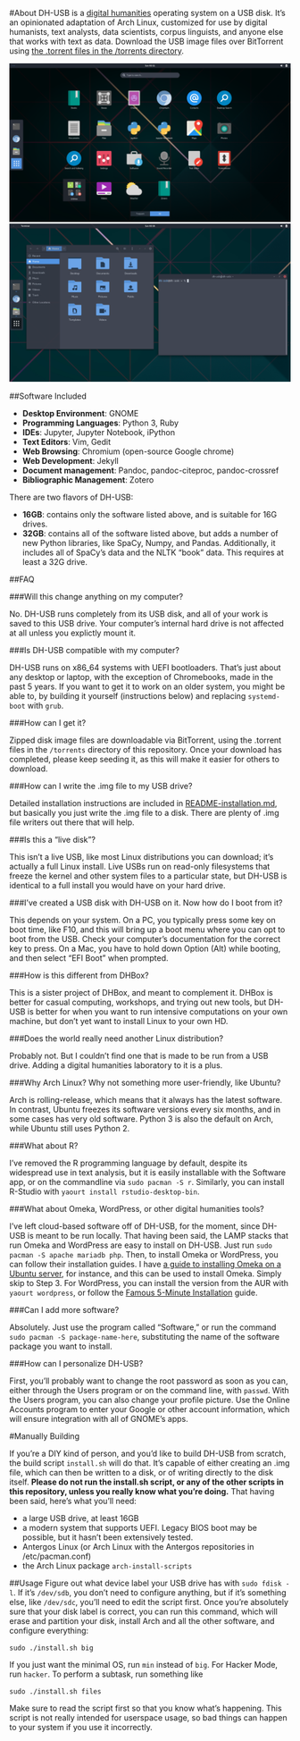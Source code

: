 #About
DH-USB is a [digital humanities](https://en.wikipedia.org/wiki/Digital_humanities) operating system on a USB disk. It’s an opinionated adaptation of Arch Linux, customized for use by digital humanists, text analysts, data scientists, corpus linguists, and anyone else that works with text as data. Download the USB image files over BitTorrent using [the .torrent files in the /torrents directory](https://github.com/JonathanReeve/dh-usb/tree/master/torrents). 

![Screenshot: Apps](screenshots/ss-apps.png)
![Screenshot: Windows](screenshots/ss-windows.png)

##Software Included
 - **Desktop Environment**: GNOME
 - **Programming Languages**: Python 3, Ruby 
 - **IDEs**: Jupyter, Jupyter Notebook, iPython
 - **Text Editors**: Vim, Gedit
 - **Web Browsing**: Chromium (open-source Google chrome)  
 - **Web Development**: Jekyll
 - **Document management**: Pandoc, pandoc-citeproc, pandoc-crossref
 - **Bibliographic Management**: Zotero

There are two flavors of DH-USB: 
 - **16GB**: contains only the software listed above, and is suitable for 16G drives. 
 - **32GB**: contains all of the software listed above, but adds a number of new Python libraries, like SpaCy, Numpy, and Pandas. Additionally, it includes all of SpaCy’s data and the NLTK “book” data. This requires at least a 32G drive. 

##FAQ

###Will this change anything on my computer?

No. DH-USB runs completely from its USB disk, and all of your work is saved to this USB drive. Your computer’s internal hard drive is not affected at all unless you explictly mount it.

###Is DH-USB compatible with my computer? 

DH-USB runs on x86_64 systems with UEFI bootloaders. That’s just about any desktop or laptop, with the exception of Chromebooks, made in the past 5 years. If you want to get it to work on an older system, you might be able to, by building it yourself (instructions below) and replacing `systemd-boot` with `grub`. 

###How can I get it?

Zipped disk image files are downloadable via BitTorrent, using the .torrent files in the `/torrents` directory of this repository. Once your download has completed, please keep seeding it, as this will make it easier for others to download. 

###How can I write the .img file to my USB drive?

Detailed installation instructions are included in [README-installation.md](https://github.com/JonathanReeve/dh-usb/blob/master/README-installation.md), but basically you just write the .img file to a disk. There are plenty of .img file writers out there that will help.

###Is this a “live disk”?

This isn’t a live USB, like most Linux distributions you can download; it’s actually a full Linux install. Live USBs run on read-only filesystems that freeze the kernel and other system files to a particular state, but DH-USB is identical to a full install you would have on your hard drive.

###I’ve created a USB disk with DH-USB on it. Now how do I boot from it? 

This depends on your system. On a PC, you typically press some key on boot time, like F10, and this will bring up a boot menu where you can opt to boot from the USB. Check your computer’s documentation for the correct key to press. On a Mac, you have to hold down Option (Alt) while booting, and then select “EFI Boot” when prompted.

###How is this different from DHBox? 

This is a sister project of DHBox, and meant to complement it. DHBox is better for casual computing, workshops, and trying out new tools, but DH-USB is better for when you want to run intensive computations on your own machine, but don’t yet want to install Linux to your own HD.

###Does the world really need another Linux distribution? 

Probably not. But I couldn’t find one that is made to be run from a USB drive. Adding a digital humanities laboratory to it is a plus.

###Why Arch Linux? Why not something more user-friendly, like Ubuntu? 

Arch is rolling-release, which means that it always has the latest software. In contrast, Ubuntu freezes its software versions every six months, and in some cases has very old software. Python 3 is also the default on Arch, while Ubuntu still uses Python 2. 

###What about R? 

I’ve removed the R programming language by default, despite its widespread use in text analysis, but it is easily installable with the Software app, or on the commandline via `sudo pacman -S r`. Similarly, you can install R-Studio with `yaourt install rstudio-desktop-bin`. 

###What about Omeka, WordPress, or other digital humanities tools? 

I’ve left cloud-based software off of DH-USB, for the moment, since DH-USB is meant to be run locally. That having been said, the LAMP stacks that run Omeka and WordPress are easy to install on DH-USB. Just run `sudo pacman -S apache mariadb php`. Then, to install Omeka or WordPress, you can follow their installation guides. I have [a guide to installing Omeka on a Ubuntu server](http://programminghistorian.org/lessons/installing-omeka), for instance, and this can be used to install Omeka. Simply skip to Step 3. For WordPress, you can install the version from the AUR with `yaourt wordpress`, or follow the [Famous 5-Minute Installation](https://codex.wordpress.org/Installing_WordPress#Famous_5-Minute_Install) guide. 

###Can I add more software? 

Absolutely. Just use the program called “Software,” or run the command `sudo pacman -S package-name-here`, substituting the name of the software package you want to install.

###How can I personalize DH-USB?

First, you’ll probably want to change the root password as soon as you can, either through the Users program or on the command line, with `passwd`. With the Users program, you can also change your profile picture. Use the Online Accounts program to enter your Google or other account information, which will ensure integration with all of GNOME’s apps. 

#Manually Building

If you’re a DIY kind of person, and you’d like to build DH-USB from scratch, the build script `install.sh` will do that. It’s capable of either creating an .img file, which can then be written to a disk, or of writing directly to the disk itself. **Please do not run the install.sh script, or any of the other scripts in this repository, unless you really know what you’re doing.** That having been said, here’s what you’ll need: 

 - a large USB drive, at least 16GB
 - a modern system that supports UEFI. Legacy BIOS boot may be possible, but it hasn’t been extensively tested.
 - Antergos Linux (or Arch Linux with the Antergos repositories in /etc/pacman.conf)
 - the Arch Linux package `arch-install-scripts`

##Usage
Figure out what device label your USB drive has with `sudo fdisk -l`. If it’s `/dev/sdb`, you don’t need to configure anything, but if it’s something else, like `/dev/sdc`, you’ll need to edit the script first. Once you’re absolutely sure that your disk label is correct, you can run this command, which will erase and partition your disk, install Arch and all the other software, and configure everything: 

    sudo ./install.sh big

If you just want the minimal OS, run `min` instead of `big`. For Hacker Mode, run `hacker`. To perform a subtask, run something like

    sudo ./install.sh files

Make sure to read the script first so that you know what’s happening. This script is not really intended for userspace usage, so bad things can happen to your system if you use it incorrectly.
